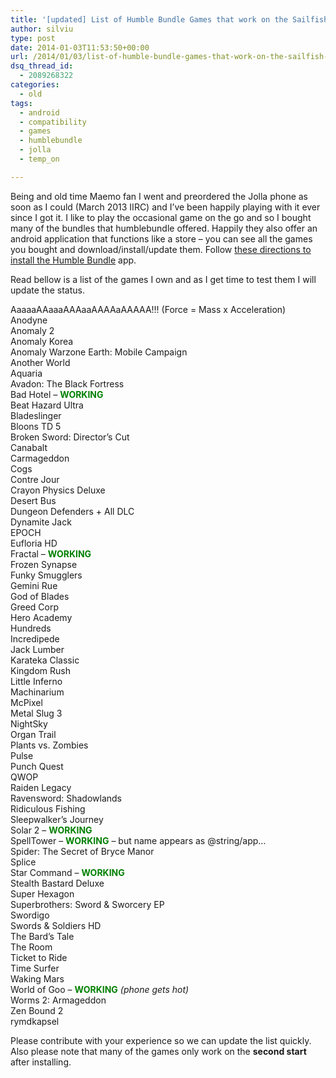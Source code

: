 ```yaml
---
title: '[updated] List of Humble Bundle Games that work on the Sailfish OS Jolla Phone'
author: silviu
type: post
date: 2014-01-03T11:53:50+00:00
url: /2014/01/03/list-of-humble-bundle-games-that-work-on-the-sailfish-os-jolla-phone/
dsq_thread_id:
  - 2089268322
categories:
  - old
tags:
  - android
  - compatibility
  - games
  - humblebundle
  - jolla
  - temp_on

---
```

Being and old time Maemo fan I went and preordered the Jolla phone as soon as I could (March 2013 IIRC) and I&#8217;ve been happily playing with it ever since I got it. I like to play the occasional game on the go and so I bought many of the bundles that humblebundle offered. Happily they also offer an android application that functions like a store &#8211; you can see all the games you bought and download/install/update them. Follow [these directions to install the Humble Bundle][1] app.

Read bellow is a list of the games I own and as I get time to test them I will update the status.

<!--more-->

AaaaaAAaaaAAAaaAAAAaAAAAA!!! (Force = Mass x Acceleration)  
Anodyne  
Anomaly 2  
Anomaly Korea  
Anomaly Warzone Earth: Mobile Campaign  
Another World  
Aquaria  
Avadon: The Black Fortress  
Bad Hotel &#8211; **<span style="color: #008000">WORKING</span>**  
Beat Hazard Ultra  
Bladeslinger  
Bloons TD 5  
Broken Sword: Director&#8217;s Cut  
Canabalt  
Carmageddon  
Cogs  
Contre Jour  
Crayon Physics Deluxe  
Desert Bus  
Dungeon Defenders + All DLC  
Dynamite Jack  
EPOCH  
Eufloria HD  
Fractal &#8211; **<span style="color: #008000">WORKING</span>**  
Frozen Synapse  
Funky Smugglers  
Gemini Rue  
God of Blades  
Greed Corp  
Hero Academy  
Hundreds  
Incredipede  
Jack Lumber  
Karateka Classic  
Kingdom Rush  
Little Inferno  
Machinarium  
McPixel  
Metal Slug 3  
NightSky  
Organ Trail  
Plants vs. Zombies  
Pulse  
Punch Quest  
QWOP  
Raiden Legacy  
Ravensword: Shadowlands  
Ridiculous Fishing  
Sleepwalker&#8217;s Journey  
Solar 2 &#8211; **<span style="color: #008000">WORKING</span>**  
SpellTower &#8211; **<span style="color: #008000">WORKING</span>** &#8211; but name appears as @string/app&#8230;  
Spider: The Secret of Bryce Manor  
Splice  
Star Command &#8211; **<span style="color: #008000">WORKING</span>**  
Stealth Bastard Deluxe  
Super Hexagon  
Superbrothers: Sword & Sworcery EP  
Swordigo  
Swords & Soldiers HD  
The Bard&#8217;s Tale  
The Room  
Ticket to Ride  
Time Surfer  
Waking Mars  
World of Goo &#8211; **<span style="color: #008000">WORKING</span>** _(phone gets hot)_  
Worms 2: Armageddon  
Zen Bound 2  
rymdkapsel

Please contribute with your experience so we can update the list quickly. Also please note that many of the games only work on the **second start** after installing.

 [1]: http://www.humblebundle.com/app